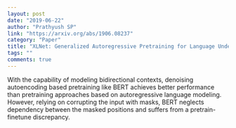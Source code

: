 ```yaml
---
layout: post
date: "2019-06-22"
author: "Prathyush SP"
link: "https://arxiv.org/abs/1906.08237"
category: "Paper"
title: "XLNet: Generalized Autoregressive Pretraining for Language Understanding"
tags: ""
comments: true
---
```

With the capability of modeling bidirectional contexts, denoising autoencoding based pretraining like BERT achieves better performance than pretraining approaches based on autoregressive language modeling. However, relying on corrupting the input with masks, BERT neglects dependency between the masked positions and suffers from a pretrain-finetune discrepancy.